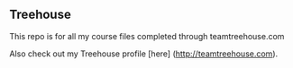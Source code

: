 ## Treehouse

This repo is for all my course files completed through teamtreehouse.com

Also check out my Treehouse profile [here] (http://teamtreehouse.com).
